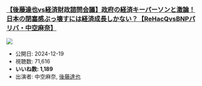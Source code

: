 ### [【後藤達也vs経済財政諮問会議】政府の経済キーパーソンと激論！日本の閉塞感ぶっ壊すには経済成長しかない？【ReHacQvsBNPパリバ・中空麻奈】](https://www.youtube.com/watch?v=S4wx54TI4uE)
[![](https://img.youtube.com/vi/S4wx54TI4uE/sddefault.jpg)](https://www.youtube.com/watch?v=S4wx54TI4uE)
-   公開日: 2024-12-19
-   視聴数: 71,616
-   **いいね数: 1,189**
-   出演者: 中空麻奈, [後藤達也](/rehacq_fan/people/後藤達也 "wikilink")
